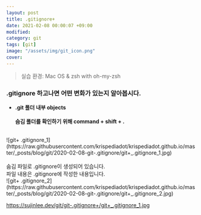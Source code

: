 ```yaml
---
layout: post
title: .gitignore+
date: 2021-02-08 00:00:07 +09:00
modified: 
category: git
tags: [git]
image: "/assets/img/git_icon.png"
cover: 
---
```


>실습 환경: Mac OS & zsh with oh-my-zsh

### .gitignore 하고나면 어떤 변화가 있는지 알아봅시다. 

- **.git 폴더 내부 objects**
<br><br>
**숨김 폴더를 확인하기 위해 command + shift + .**
<br>
![git+ .gitignore_1](https://raw.githubusercontent.com/krispediadot/krispediadot.github.io/master/_posts/blog/git/2020-02-08-git-.gitignore/git+_.gitignore_1.jpg)
<br><br>
숨김 파일로 .gitignore이 생성되어 있습니다.
<br>
파일 내용은 .gitignore에 작성한 내용입니다. 
<br>
![git+ .gitignore_2](https://raw.githubusercontent.com/krispediadot/krispediadot.github.io/master/_posts/blog/git/2020-02-08-git-.gitignore/git+_.gitignore_2.jpg)

https://sujinlee.dev/git/git-.gitignore+/git+_.gitignore_1.jpg